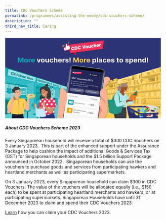 ```yaml
---
title: CDC Vouchers Scheme
permalink: /programmes/assisting-the-needy/cdc-vouchers-scheme/
description: ""
third_nav_title: Caring
---
```

![](/images/Programmes/Uplifting%20The%20Community/Cover%20Banner%20No%20Text.png)

##### About CDC Vouchers Scheme 2023
Every Singaporean household will receive a total of $300 CDC Vouchers on 3 January 2023.  This is part of the enhanced support under the Assurance Package to help cushion the impact of additional Goods & Services Tax (GST) for Singaporean households and the $1.5 billion Support Package announced in October 2022.  Singaporean households can use the vouchers to purchase goods and services from participating hawkers and heartland merchants as well as participating supermarkets.

On 3 January 2023, every Singaporean household can claim $300 in CDC Vouchers. The value of the vouchers will be allocated equally (i.e., $150 each) to be spent at participating heartland merchants and hawkers, or at participating supermarkets. Singaporean Households have until 31 December 2023 to claim and spend their CDC Vouchers 2023.

[Learn](https://vouchers.cdc.gov.sg/residents/info) how you can claim your CDC Vouchers 2023.